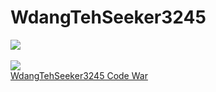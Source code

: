 # WdangTehSeeker3245
![](https://komarev.com/ghpvc/?username=WdangTehSeeker3245)
<br><br>
![](https://www.codewars.com/users/WdangTehSeeker3245/badges/large)<br>
<a href="https://www.codewars.com/users/WdangTehSeeker3245" style="text-align:center" >WdangTehSeeker3245 Code War</a>
